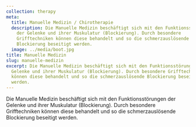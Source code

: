 ```yaml
---
collection: therapy
meta:
  title: Manuelle Medizin / Chirotherapie
  description: Die Manuelle Medizin beschäftigt sich mit den Funktionsstörungen
    der Gelenke und ihrer Muskulatur (Blockierung). Durch besondere
    Grifftechniken können diese behandelt und so die schmerzauslösende
    Blockierung beseitigt werden.
  image: ../media/boot.jpg
title: Manuelle Medizin
slug: manuelle-medizin
excerpt: Die Manuelle Medizin beschäftigt sich mit den Funktionsstörungen der
  Gelenke und ihrer Muskulatur (Blockierung). Durch besondere Grifftechniken
  können diese behandelt und so die schmerzauslösende Blockierung beseitigt
  werden.
---
```

Die Manuelle Medizin beschäftigt sich mit den Funktionsstörungen der Gelenke und ihrer Muskulatur (Blockierung). Durch besondere Grifftechniken können diese behandelt und so die schmerzauslösende Blockierung beseitigt werden.